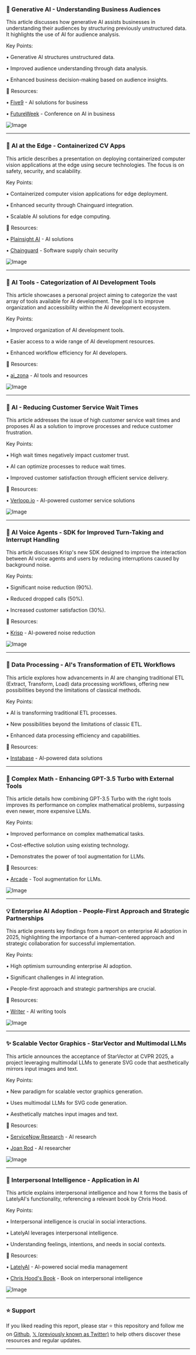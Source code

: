### 🤖 Generative AI - Understanding Business Audiences

This article discusses how generative AI assists businesses in understanding their audiences by structuring previously unstructured data.  It highlights the use of AI for audience analysis.


Key Points:

•  Generative AI structures unstructured data.


•  Improved audience understanding through data analysis.


•  Enhanced business decision-making based on audience insights.



🔗 Resources:

• [Five9](https://x.com/Five9) - AI solutions for business


• [FutureWeek](https://t.co/7YqdCrCoIH) -  Conference on AI in business


![Image](https://t.co/7YqdCrCoIH)


---
### 🚀 AI at the Edge - Containerized CV Apps

This article describes a presentation on deploying containerized computer vision applications at the edge using secure technologies.  The focus is on safety, security, and scalability.


Key Points:

• Containerized computer vision applications for edge deployment.


• Enhanced security through Chainguard integration.


• Scalable AI solutions for edge computing.



🔗 Resources:

• [Plainsight AI](https://x.com/PlainsightAI) -  AI solutions


• [Chainguard](https://x.com/chainguard_dev) -  Software supply chain security


![Image](https://pbs.twimg.com/media/Gml-tcZaEAIy6yw?format=jpg&name=small)


---
### 🚀 AI Tools - Categorization of AI Development Tools

This article showcases a personal project aiming to categorize the vast array of tools available for AI development.  The goal is to improve organization and accessibility within the AI development ecosystem.


Key Points:

• Improved organization of AI development tools.


• Easier access to a wide range of AI development resources.


• Enhanced workflow efficiency for AI developers.



🔗 Resources:

• [ai_zona](https://x.com/ai_zona) - AI tools and resources


![Image](https://pbs.twimg.com/media/GmkCbGkWYAAwxOB?format=jpg&name=small)


---
### 🤖 AI - Reducing Customer Service Wait Times

This article addresses the issue of high customer service wait times and proposes AI as a solution to improve processes and reduce customer frustration.


Key Points:

• High wait times negatively impact customer trust.


• AI can optimize processes to reduce wait times.


• Improved customer satisfaction through efficient service delivery.



🔗 Resources:

• [Verloop.io](https://x.com/verloopio) - AI-powered customer service solutions


![Image](https://pbs.twimg.com/ext_tw_video_thumb/1903053856893964289/pu/img/4unbh4qkoUF8ZU2-.jpg)


---
### 🤖 AI Voice Agents - SDK for Improved Turn-Taking and Interrupt Handling

This article discusses Krisp's new SDK designed to improve the interaction between AI voice agents and users by reducing interruptions caused by background noise.


Key Points:

• Significant noise reduction (90%).


• Reduced dropped calls (50%).


• Increased customer satisfaction (30%).


🔗 Resources:

• [Krisp](https://x.com/krispHQ) - AI-powered noise reduction


![Image](https://pbs.twimg.com/media/GmgYS12bsAAkgS1?format=jpg&name=small)


---
### 🤖 Data Processing - AI's Transformation of ETL Workflows

This article explores how advancements in AI are changing traditional ETL (Extract, Transform, Load) data processing workflows, offering new possibilities beyond the limitations of classical methods.


Key Points:

• AI is transforming traditional ETL processes.


• New possibilities beyond the limitations of classic ETL.


• Enhanced data processing efficiency and capabilities.



🔗 Resources:

• [Instabase](https://x.com/InstabaseInc) - AI-powered data solutions


---
### 🤖 Complex Math - Enhancing GPT-3.5 Turbo with External Tools

This article details how combining GPT-3.5 Turbo with the right tools improves its performance on complex mathematical problems, surpassing even newer, more expensive LLMs.


Key Points:

• Improved performance on complex mathematical tasks.


• Cost-effective solution using existing technology.


• Demonstrates the power of tool augmentation for LLMs.



🔗 Resources:

• [Arcade](https://x.com/TryArcade) - Tool augmentation for LLMs.


![Image](https://pbs.twimg.com/media/GmfvmYRawAA1-uG?format=jpg&name=small)


---
### 💡 Enterprise AI Adoption - People-First Approach and Strategic Partnerships

This article presents key findings from a report on enterprise AI adoption in 2025, highlighting the importance of a human-centered approach and strategic collaboration for successful implementation.


Key Points:

• High optimism surrounding enterprise AI adoption.


• Significant challenges in AI integration.


• People-first approach and strategic partnerships are crucial.



🔗 Resources:

• [Writer](https://x.com/Get_Writer) -  AI writing tools


![Image](https://pbs.twimg.com/media/Gmf1S6rWgAAYVnN?format=jpg&name=small)


---
### ✨ Scalable Vector Graphics - StarVector and Multimodal LLMs

This article announces the acceptance of StarVector at CVPR 2025, a project leveraging multimodal LLMs to generate SVG code that aesthetically mirrors input images and text.


Key Points:

• New paradigm for scalable vector graphics generation.


• Uses multimodal LLMs for SVG code generation.


• Aesthetically matches input images and text.



🔗 Resources:

• [ServiceNow Research](https://x.com/ServiceNowRSRCH) -  AI research


• [Joan Rod](https://x.com/joanrod_ai) -  AI researcher


![Image](https://pbs.twimg.com/ext_tw_video_thumb/1902750048900751360/pu/img/ov3kR00xqtIi7anB.jpg)


---
### 🤖 Interpersonal Intelligence -  Application in AI

This article explains interpersonal intelligence and how it forms the basis of LatelyAI's functionality, referencing a relevant book by Chris Hood.


Key Points:

• Interpersonal intelligence is crucial in social interactions.


• LatelyAI leverages interpersonal intelligence.


•  Understanding feelings, intentions, and needs in social contexts.



🔗 Resources:

• [LatelyAI](https://x.com/LatelyAI) - AI-powered social media management


• [Chris Hood's Book](https://bit.ly/40ZcNsd) - Book on interpersonal intelligence


![Image](https://pbs.twimg.com/media/Gmf038AaEAAOh-P?format=jpg&name=900x900)


---

### ⭐️ Support

If you liked reading this report, please star ⭐️ this repository and follow me on [Github](https://github.com/Drix10), [𝕏 (previously known as Twitter)](https://x.com/DRIX_10_) to help others discover these resources and regular updates.

---
